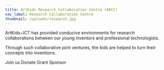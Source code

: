 ```yaml
---
title: ArtKids Research Collaboration Centre (ARCC)
nav_label: Research Collaboration Centre
thumbnail: /uploads/research.jpg
---
```

ArtKids~ICT has provided conducive environments for research collaborations between our young inventors and professional technologists. 

Through such collaborative joint ventures, the kids are helped to turn their concepts into inventions. 

Join us
Donate
Grant
Sponsor